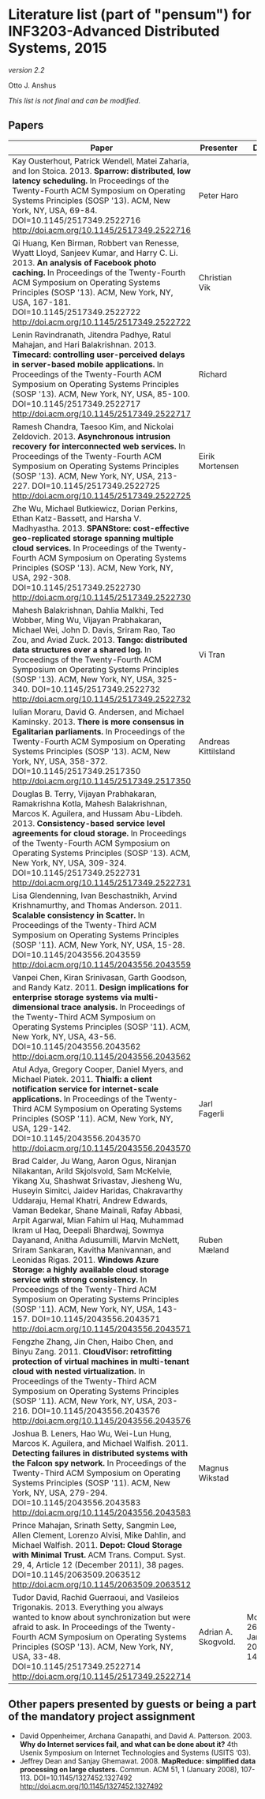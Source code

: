 # Literature list (part of "pensum") for INF3203-Advanced Distributed Systems, 2015
*version 2.2* 

Otto J. Anshus

*This list is not final and can be modified.*

## Papers
Paper | Presenter | Date 
------- | ------- | ------
Kay Ousterhout, Patrick Wendell, Matei Zaharia, and Ion Stoica. 2013. **Sparrow: distributed, low latency scheduling.** In Proceedings of the Twenty-Fourth ACM Symposium on Operating Systems Principles (SOSP '13). ACM, New York, NY, USA, 69-84. DOI=10.1145/2517349.2522716 http://doi.acm.org/10.1145/2517349.2522716 | Peter Haro | 
Qi Huang, Ken Birman, Robbert van Renesse, Wyatt Lloyd, Sanjeev Kumar, and Harry C. Li. 2013. **An analysis of Facebook photo caching.** In Proceedings of the Twenty-Fourth ACM Symposium on Operating Systems Principles (SOSP '13). ACM, New York, NY, USA, 167-181. DOI=10.1145/2517349.2522722 http://doi.acm.org/10.1145/2517349.2522722 | Christian Vik | 
Lenin Ravindranath, Jitendra Padhye, Ratul Mahajan, and Hari Balakrishnan. 2013. **Timecard: controlling user-perceived delays in server-based mobile applications.** In Proceedings of the Twenty-Fourth ACM Symposium on Operating Systems Principles (SOSP '13). ACM, New York, NY, USA, 85-100. DOI=10.1145/2517349.2522717 http://doi.acm.org/10.1145/2517349.2522717 | Richard | 
Ramesh Chandra, Taesoo Kim, and Nickolai Zeldovich. 2013. **Asynchronous intrusion recovery for interconnected web services.** In Proceedings of the Twenty-Fourth ACM Symposium on Operating Systems Principles (SOSP '13). ACM, New York, NY, USA, 213-227. DOI=10.1145/2517349.2522725 http://doi.acm.org/10.1145/2517349.2522725 | Eirik Mortensen | 
Zhe Wu, Michael Butkiewicz, Dorian Perkins, Ethan Katz-Bassett, and Harsha V. Madhyastha. 2013. **SPANStore: cost-effective geo-replicated storage spanning multiple cloud services.** In Proceedings of the Twenty-Fourth ACM Symposium on Operating Systems Principles (SOSP '13). ACM, New York, NY, USA, 292-308. DOI=10.1145/2517349.2522730 http://doi.acm.org/10.1145/2517349.2522730 | | 
Mahesh Balakrishnan, Dahlia Malkhi, Ted Wobber, Ming Wu, Vijayan Prabhakaran, Michael Wei, John D. Davis, Sriram Rao, Tao Zou, and Aviad Zuck. 2013. **Tango: distributed data structures over a shared log.** In Proceedings of the Twenty-Fourth ACM Symposium on Operating Systems Principles (SOSP '13). ACM, New York, NY, USA, 325-340. DOI=10.1145/2517349.2522732 http://doi.acm.org/10.1145/2517349.2522732 | Vi Tran | 
Iulian Moraru, David G. Andersen, and Michael Kaminsky. 2013. **There is more consensus in Egalitarian parliaments.** In Proceedings of the Twenty-Fourth ACM Symposium on Operating Systems Principles (SOSP '13). ACM, New York, NY, USA, 358-372. DOI=10.1145/2517349.2517350 http://doi.acm.org/10.1145/2517349.2517350 | Andreas Kittilsland | 
Douglas B. Terry, Vijayan Prabhakaran, Ramakrishna Kotla, Mahesh Balakrishnan, Marcos K. Aguilera, and Hussam Abu-Libdeh. 2013. **Consistency-based service level agreements for cloud storage.** In Proceedings of the Twenty-Fourth ACM Symposium on Operating Systems Principles (SOSP '13). ACM, New York, NY, USA, 309-324. DOI=10.1145/2517349.2522731 http://doi.acm.org/10.1145/2517349.2522731 | | 
Lisa Glendenning, Ivan Beschastnikh, Arvind Krishnamurthy, and Thomas Anderson. 2011. **Scalable consistency in Scatter.** In Proceedings of the Twenty-Third ACM Symposium on Operating Systems Principles (SOSP '11). ACM, New York, NY, USA, 15-28. DOI=10.1145/2043556.2043559 http://doi.acm.org/10.1145/2043556.2043559 | | 
Vanpei Chen, Kiran Srinivasan, Garth Goodson, and Randy Katz. 2011. **Design implications for enterprise storage systems via multi-dimensional trace analysis.** In Proceedings of the Twenty-Third ACM Symposium on Operating Systems Principles (SOSP '11). ACM, New York, NY, USA, 43-56. DOI=10.1145/2043556.2043562 http://doi.acm.org/10.1145/2043556.2043562 | | 
Atul Adya, Gregory Cooper, Daniel Myers, and Michael Piatek. 2011. **Thialfi: a client notification service for internet-scale applications.** In Proceedings of the Twenty-Third ACM Symposium on Operating Systems Principles (SOSP '11). ACM, New York, NY, USA, 129-142. DOI=10.1145/2043556.2043570 http://doi.acm.org/10.1145/2043556.2043570 | Jarl Fagerli | 
Brad Calder, Ju Wang, Aaron Ogus, Niranjan Nilakantan, Arild Skjolsvold, Sam McKelvie, Yikang Xu, Shashwat Srivastav, Jiesheng Wu, Huseyin Simitci, Jaidev Haridas, Chakravarthy Uddaraju, Hemal Khatri, Andrew Edwards, Vaman Bedekar, Shane Mainali, Rafay Abbasi, Arpit Agarwal, Mian Fahim ul Haq, Muhammad Ikram ul Haq, Deepali Bhardwaj, Sowmya Dayanand, Anitha Adusumilli, Marvin McNett, Sriram Sankaran, Kavitha Manivannan, and Leonidas Rigas. 2011. **Windows Azure Storage: a highly available cloud storage service with strong consistency.** In Proceedings of the Twenty-Third ACM Symposium on Operating Systems Principles (SOSP '11). ACM, New York, NY, USA, 143-157. DOI=10.1145/2043556.2043571 http://doi.acm.org/10.1145/2043556.2043571 | Ruben Mæland | 
Fengzhe Zhang, Jin Chen, Haibo Chen, and Binyu Zang. 2011. **CloudVisor: retrofitting protection of virtual machines in multi-tenant cloud with nested virtualization.** In Proceedings of the Twenty-Third ACM Symposium on Operating Systems Principles (SOSP '11). ACM, New York, NY, USA, 203-216. DOI=10.1145/2043556.2043576 http://doi.acm.org/10.1145/2043556.2043576 | | 
Joshua B. Leners, Hao Wu, Wei-Lun Hung, Marcos K. Aguilera, and Michael Walfish. 2011. **Detecting failures in distributed systems with the Falcon spy network.** In Proceedings of the Twenty-Third ACM Symposium on Operating Systems Principles (SOSP '11). ACM, New York, NY, USA, 279-294. DOI=10.1145/2043556.2043583 http://doi.acm.org/10.1145/2043556.2043583 | Magnus Wikstad |
Prince Mahajan, Srinath Setty, Sangmin Lee, Allen Clement, Lorenzo Alvisi, Mike Dahlin, and Michael Walfish. 2011. **Depot: Cloud Storage with Minimal Trust.** ACM Trans. Comput. Syst. 29, 4, Article 12 (December 2011), 38 pages. DOI=10.1145/2063509.2063512 http://doi.acm.org/10.1145/2063509.2063512 | | 
Tudor David, Rachid Guerraoui, and Vasileios Trigonakis. 2013. Everything you always wanted to know about synchronization but were afraid to ask. In Proceedings of the Twenty-Fourth ACM Symposium on Operating Systems Principles (SOSP '13). ACM, New York, NY, USA, 33-48. DOI=10.1145/2517349.2522714 http://doi.acm.org/10.1145/2517349.2522714 | Adrian A. Skogvold. |  Monday 26. Jan, 2015 at 14:15 

## Other papers presented by guests or being a part of the mandatory project assignment

* David Oppenheimer, Archana Ganapathi, and David A. Patterson. 2003. **Why do Internet services fail, and what can be done about it?** 4th Usenix Symposium on Internet Technologies and Systems (USITS ‘03).
* Jeffrey Dean and Sanjay Ghemawat. 2008. **MapReduce: simplified data processing on large clusters.** Commun. ACM 51, 1 (January 2008), 107-113. DOI=10.1145/1327452.1327492 http://doi.acm.org/10.1145/1327452.1327492
